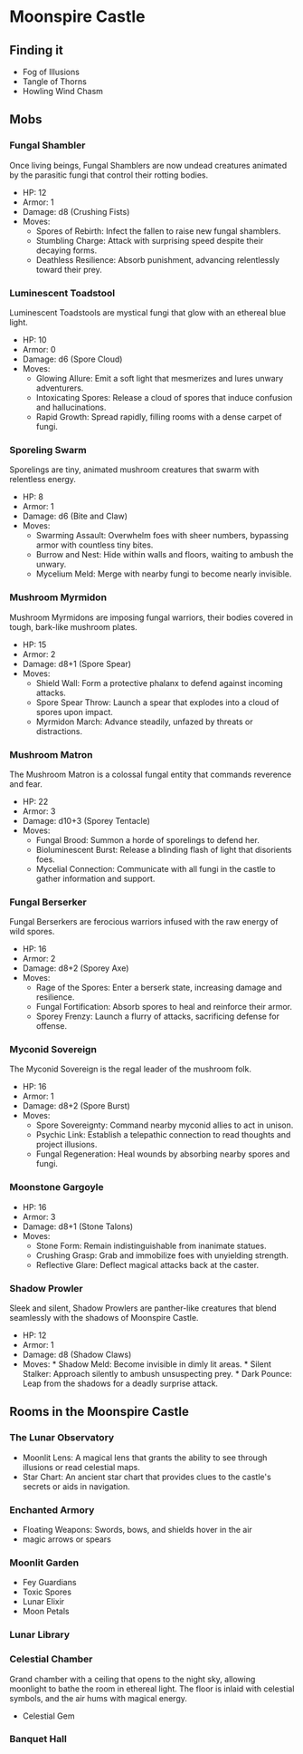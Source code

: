 # Moonspire Castle

## Finding it

* Fog of Illusions
* Tangle of Thorns
* Howling Wind Chasm

## Mobs

### Fungal Shambler

Once living beings, Fungal Shamblers are now undead creatures animated by the parasitic fungi that control their rotting bodies.

* HP: 12
* Armor: 1
* Damage: d8 (Crushing Fists)
* Moves:
  * Spores of Rebirth: Infect the fallen to raise new fungal shamblers.
  * Stumbling Charge: Attack with surprising speed despite their decaying forms.
  * Deathless Resilience: Absorb punishment, advancing relentlessly toward their prey.

### Luminescent Toadstool

Luminescent Toadstools are mystical fungi that glow with an ethereal blue light.

* HP: 10
* Armor: 0
* Damage: d6 (Spore Cloud)
* Moves:
  * Glowing Allure: Emit a soft light that mesmerizes and lures unwary adventurers.
  * Intoxicating Spores: Release a cloud of spores that induce confusion and hallucinations.
  * Rapid Growth: Spread rapidly, filling rooms with a dense carpet of fungi.

### Sporeling Swarm

Sporelings are tiny, animated mushroom creatures that swarm with relentless energy.

* HP: 8
* Armor: 1
* Damage: d6 (Bite and Claw)
* Moves:
  * Swarming Assault: Overwhelm foes with sheer numbers, bypassing armor with countless tiny bites.
  * Burrow and Nest: Hide within walls and floors, waiting to ambush the unwary.
  * Mycelium Meld: Merge with nearby fungi to become nearly invisible.

### Mushroom Myrmidon

Mushroom Myrmidons are imposing fungal warriors, their bodies covered in tough, bark-like mushroom plates.

* HP: 15
* Armor: 2
* Damage: d8+1 (Spore Spear)
* Moves:
  * Shield Wall: Form a protective phalanx to defend against incoming attacks.
  * Spore Spear Throw: Launch a spear that explodes into a cloud of spores upon impact.
  * Myrmidon March: Advance steadily, unfazed by threats or distractions.

### Mushroom Matron

The Mushroom Matron is a colossal fungal entity that commands reverence and fear.

* HP: 22
* Armor: 3
* Damage: d10+3 (Sporey Tentacle)
* Moves:
    * Fungal Brood: Summon a horde of sporelings to defend her.
    * Bioluminescent Burst: Release a blinding flash of light that disorients foes.
    * Mycelial Connection: Communicate with all fungi in the castle to gather information and support.

### Fungal Berserker

Fungal Berserkers are ferocious warriors infused with the raw energy of wild spores.

* HP: 16
* Armor: 2
* Damage: d8+2 (Sporey Axe)
* Moves:
  * Rage of the Spores: Enter a berserk state, increasing damage and resilience.
  * Fungal Fortification: Absorb spores to heal and reinforce their armor.
  * Sporey Frenzy: Launch a flurry of attacks, sacrificing defense for offense.

### Myconid Sovereign

The Myconid Sovereign is the regal leader of the mushroom folk.

* HP: 16
* Armor: 1
* Damage: d8+2 (Spore Burst)
* Moves:
  * Spore Sovereignty: Command nearby myconid allies to act in unison.
  * Psychic Link: Establish a telepathic connection to read thoughts and project illusions.
  * Fungal Regeneration: Heal wounds by absorbing nearby spores and fungi.

### Moonstone Gargoyle

* HP: 16
* Armor: 3
* Damage: d8+1 (Stone Talons)
* Moves:
    * Stone Form: Remain indistinguishable from inanimate statues.
    * Crushing Grasp: Grab and immobilize foes with unyielding strength.
    * Reflective Glare: Deflect magical attacks back at the caster.

### Shadow Prowler

Sleek and silent, Shadow Prowlers are panther-like creatures that blend seamlessly with the shadows of Moonspire Castle.

* HP: 12
* Armor: 1
* Damage: d8 (Shadow Claws)
* Moves:
        * Shadow Meld: Become invisible in dimly lit areas.
        * Silent Stalker: Approach silently to ambush unsuspecting prey.
        * Dark Pounce: Leap from the shadows for a deadly surprise attack.

## Rooms in the Moonspire Castle

### The Lunar Observatory

* Moonlit Lens: A magical lens that grants the ability to see through illusions or read celestial maps.
* Star Chart: An ancient star chart that provides clues to the castle's secrets or aids in navigation.

### Enchanted Armory

* Floating Weapons: Swords, bows, and shields hover in the air
* magic arrows or spears

### Moonlit Garden

* Fey Guardians
* Toxic Spores
* Lunar Elixir
* Moon Petals

### Lunar Library

### Celestial Chamber

Grand chamber with a ceiling that opens to the night sky,
allowing moonlight to bathe the room in ethereal light.
The floor is inlaid with celestial symbols, and the air hums with magical energy.

* Celestial Gem

### Banquet Hall
